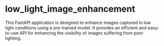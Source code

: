 # low_light_image_enhancement
This FastAPI application is designed to enhance images captured in low light conditions using a pre-trained model. It provides an efficient and easy-to-use API for enhancing the visibility of images suffering from poor lighting.
